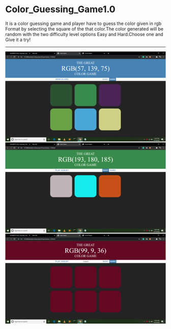 # Color_Guessing_Game1.0
It is a color guessing game and player have to guess the color given in rgb Format by selecting the square of the that color.The color generated will be random with the two difficulty level options Easy and Hard.Choose one and Give it a try!
<hr>
<img src="screenshots/image (2).png">


<img src="screenshots/image (3).png">


<img src="screenshots/image (1).png">
